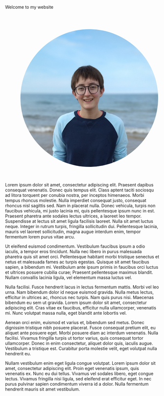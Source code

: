 Welcome to my website

<a href="url"><img src="Images/me cropped.png" height="450 px" width="450 px" style="border-radius:50%" align='Left' HSPACE = "50" VSPACE ="50"></a>

Lorem ipsum dolor sit amet, consectetur adipiscing elit. Praesent dapibus consequat venenatis. Donec quis tempus elit. Class aptent taciti sociosqu ad litora torquent per conubia nostra, per inceptos himenaeos. Morbi tempus rhoncus molestie. Nulla imperdiet consequat justo, consequat rhoncus nisl sagittis sed. Nam in placerat nulla. Donec vehicula, turpis non faucibus vehicula, mi justo lacinia mi, quis pellentesque ipsum nunc in est. Praesent pharetra ante sodales lectus ultrices, a laoreet leo tempor. Suspendisse at lectus sit amet ligula facilisis laoreet. Nulla sit amet luctus neque. Integer in rutrum turpis, fringilla sollicitudin dui. Pellentesque lacinia, mauris vel laoreet sollicitudin, magna augue interdum enim, tempor fermentum lorem purus vitae arcu.

Ut eleifend euismod condimentum. Vestibulum faucibus ipsum a odio iaculis, a tempor eros tincidunt. Nulla nec libero in purus malesuada pharetra quis sit amet orci. Pellentesque habitant morbi tristique senectus et netus et malesuada fames ac turpis egestas. Quisque sit amet faucibus sapien, a bibendum mi. Vestibulum ante ipsum primis in faucibus orci luctus et ultrices posuere cubilia curae; Praesent pellentesque maximus blandit. Nullam convallis lacinia ligula, vel elementum massa luctus vel.

Nulla facilisi. Fusce hendrerit lacus in lectus fermentum mattis. Morbi vel leo urna. Nam bibendum dolor id neque euismod gravida. Nulla metus lectus, efficitur in ultrices ac, rhoncus nec turpis. Nam quis purus nisi. Maecenas bibendum eu sem ut gravida. Lorem ipsum dolor sit amet, consectetur adipiscing elit. Cras vitae ex faucibus, efficitur nulla ullamcorper, venenatis mi. Nunc volutpat massa nulla, eget blandit ante lobortis vel.

Aenean orci enim, euismod et varius et, bibendum sed metus. Donec dignissim tristique nibh posuere placerat. Fusce consequat pretium elit, eu aliquet ante posuere eget. Morbi posuere diam ac interdum venenatis. Nulla facilisi. Vivamus fringilla turpis ut tortor varius, quis consequat tortor ullamcorper. Donec in enim consectetur, aliquet dolor quis, iaculis augue. Vestibulum a tristique est. Curabitur porta molestie velit, eget volutpat nulla hendrerit eu.

Nullam vestibulum enim eget ligula congue volutpat. Lorem ipsum dolor sit amet, consectetur adipiscing elit. Proin eget venenatis ipsum, quis venenatis ex. Nunc eu dui tellus. Vivamus vel sodales libero, eget congue lectus. Vivamus fringilla nisi ligula, sed eleifend erat efficitur eget. In nec purus pulvinar sapien condimentum viverra id a dolor. Nulla fermentum hendrerit mauris sit amet vestibulum.
